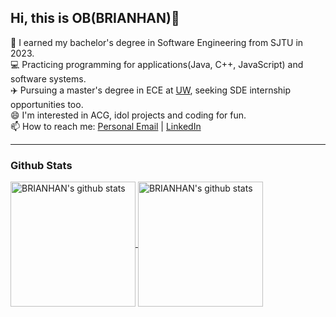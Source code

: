 ## Hi, this is OB(BRIANHAN)👋


 📖 I earned my bachelor's degree in Software Engineering from SJTU in 2023.<br/>
 💻 Practicing programming for applications(Java, C++, JavaScript) and software systems.<br/>
 ✈️ Pursuing a master's degree in ECE at [UW](https://www.ece.uw.edu/), seeking SDE internship opportunities too.<br/>
 😄 I'm interested in ACG, idol projects and coding for fun.<br/>
 📫 How to reach me: [Personal Email](mailto:overthebrain@outlook.com) | [LinkedIn](https://www.linkedin.com/in/brian-han-717b3629b/)
<hr>

### Github Stats

<a href="https://github.com/anuraghazra/github-readme-stats">
  <img align="center" alt="BRIANHAN's github stats" height='200' src="https://github-readme-stats.vercel.app/api?username=OvertheBrain&?count_private=true&show_icons=true&theme=tokyonight&hide=issues">
 </a>
<a href="https://github.com/anuraghazra/github-readme-stats">
  <img align="center" alt="BRIANHAN's github stats" height='200' src="https://github-readme-stats.vercel.app/api/top-langs/?username=OvertheBrain&layout=compact">
</a>
 
 

